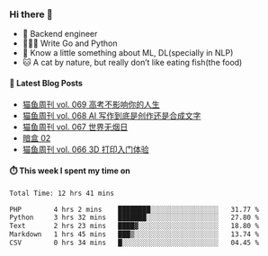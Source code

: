 ### Hi there 👋

- 🔧 Backend engineer
- 👨🏻‍💻 Write Go and Python
- 🔭 Know a little something about ML, DL(specially in NLP)
- 🐱 A cat by nature, but really don’t like eating fish(the food)

#### 📖 Latest Blog Posts
<!-- BLOG-POST-LIST:START -->
- [猫鱼周刊 vol. 069 高考不影响你的人生](https://ameow.xyz/archives/weekly-069)
- [猫鱼周刊 vol. 068 AI 写作到底是创作还是合成文字](https://ameow.xyz/archives/weekly-068)
- [猫鱼周刊 vol. 067 世界无烟日](https://ameow.xyz/archives/weekly-067)
- [暗盒 02](https://ameow.xyz/archives/film-roll-02)
- [猫鱼周刊 vol. 066 3D 打印入门体验](https://ameow.xyz/archives/weekly-066)
<!-- BLOG-POST-LIST:END -->

#### ⏱️ This week I spent my time on
<!--START_SECTION:waka-->

```txt
Total Time: 12 hrs 41 mins

PHP        4 hrs 2 mins    ████████░░░░░░░░░░░░░░░░░   31.77 %
Python     3 hrs 32 mins   ███████░░░░░░░░░░░░░░░░░░   27.80 %
Text       2 hrs 23 mins   ████▓░░░░░░░░░░░░░░░░░░░░   18.80 %
Markdown   1 hrs 45 mins   ███▒░░░░░░░░░░░░░░░░░░░░░   13.74 %
CSV        0 hrs 34 mins   █░░░░░░░░░░░░░░░░░░░░░░░░   04.45 %
```

<!--END_SECTION:waka-->

<!--
**LeslieLeung/LeslieLeung** is a ✨ _special_ ✨ repository because its `README.md` (this file) appears on your GitHub profile.

Here are some ideas to get you started:

- 🔭 I’m currently working on ...
- 🌱 I’m currently learning ...
- 👯 I’m looking to collaborate on ...
- 🤔 I’m looking for help with ...
- 💬 Ask me about ...
- 📫 How to reach me: ...
- 😄 Pronouns: ...
- ⚡ Fun fact: ...
-->
